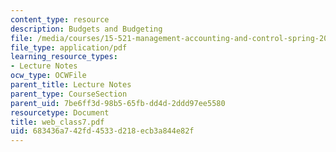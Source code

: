 ```yaml
---
content_type: resource
description: Budgets and Budgeting
file: /media/courses/15-521-management-accounting-and-control-spring-2003/683436a742fd4533d218ecb3a844e82f_web_class7.pdf
file_type: application/pdf
learning_resource_types:
- Lecture Notes
ocw_type: OCWFile
parent_title: Lecture Notes
parent_type: CourseSection
parent_uid: 7be6ff3d-98b5-65fb-dd4d-2ddd97ee5580
resourcetype: Document
title: web_class7.pdf
uid: 683436a7-42fd-4533-d218-ecb3a844e82f
---
```

